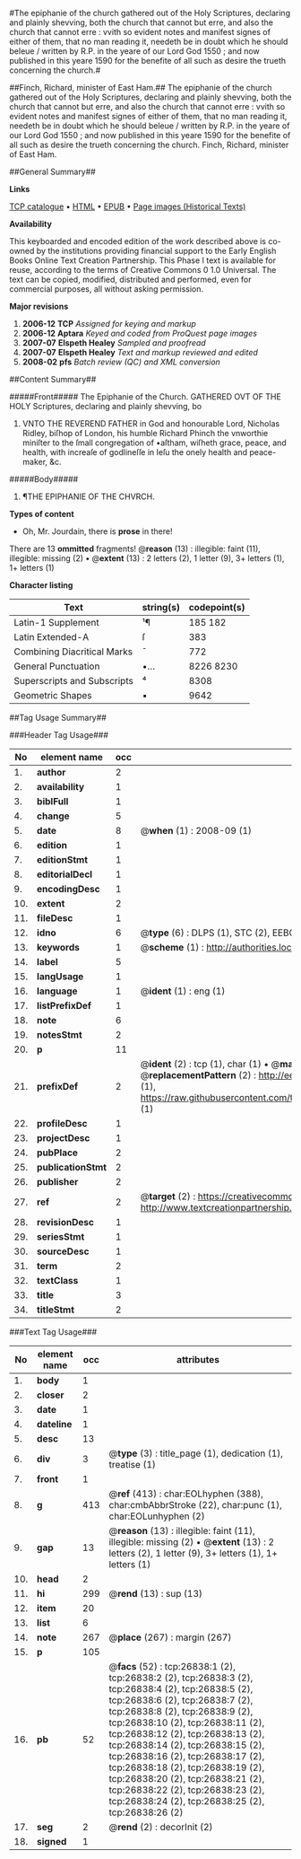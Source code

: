 #The epiphanie of the church gathered out of the Holy Scriptures, declaring and plainly shevving, both the church that cannot but erre, and also the church that cannot erre : vvith so evident notes and manifest signes of either of them, that no man reading it, needeth be in doubt which he should beleue / written by R.P. in the yeare of our Lord God 1550 ; and now published in this yeare 1590 for the benefite of all such as desire the trueth concerning the church.#

##Finch, Richard, minister of East Ham.##
The epiphanie of the church gathered out of the Holy Scriptures, declaring and plainly shevving, both the church that cannot but erre, and also the church that cannot erre : vvith so evident notes and manifest signes of either of them, that no man reading it, needeth be in doubt which he should beleue / written by R.P. in the yeare of our Lord God 1550 ; and now published in this yeare 1590 for the benefite of all such as desire the trueth concerning the church.
Finch, Richard, minister of East Ham.

##General Summary##

**Links**

[TCP catalogue](http://www.ota.ox.ac.uk/tcp/)  • 
[HTML](http://tei.it.ox.ac.uk/tcp/Texts-HTML/free/A00/A00748.html)  • 
[EPUB](http://tei.it.ox.ac.uk/tcp/Texts-EPUB/free/A00/A00748.epub) • 
[Page images (Historical Texts)](https://data.historicaltexts.jisc.ac.uk/view?pubId=eebo-23728596e&pageId=eebo-23728596e-26838-1)

**Availability**

This keyboarded and encoded edition of the
	       work described above is co-owned by the institutions
	       providing financial support to the Early English Books
	       Online Text Creation Partnership. This Phase I text is
	       available for reuse, according to the terms of Creative
	       Commons 0 1.0 Universal. The text can be copied,
	       modified, distributed and performed, even for
	       commercial purposes, all without asking permission.

**Major revisions**

1. __2006-12__ __TCP__ *Assigned for keying and markup*
1. __2006-12__ __Aptara__ *Keyed and coded from ProQuest page images*
1. __2007-07__ __Elspeth Healey__ *Sampled and proofread*
1. __2007-07__ __Elspeth Healey__ *Text and markup reviewed and edited*
1. __2008-02__ __pfs__ *Batch review (QC) and XML conversion*

##Content Summary##

#####Front#####
The Epiphanie of the Church.
GATHERED OVT OF THE HOLY
Scriptures, declaring and plainly shevving, bo
1. VNTO THE REVEREND FATHER
in God and honourable Lord, Nicholas Ridley, biſhop
of London, his humble Richard Phinch the vnworthie
miniſter to the ſmall congregation of •aſtham, wiſheth
grace, peace, and health, with increaſe of godlineſſe in Ieſu
the onely health and peace-maker, &c.

#####Body#####

1. ¶THE EPIPHANIE OF THE
CHVRCH.

**Types of content**

  * Oh, Mr. Jourdain, there is **prose** in there!

There are 13 **ommitted** fragments! 
 @__reason__ (13) : illegible: faint (11), illegible: missing (2)  •  @__extent__ (13) : 2 letters (2), 1 letter (9), 3+ letters (1), 1+ letters (1)

**Character listing**


|Text|string(s)|codepoint(s)|
|---|---|---|
|Latin-1 Supplement|¹¶|185 182|
|Latin Extended-A|ſ|383|
|Combining             Diacritical Marks|̄|772|
|General Punctuation|•…|8226 8230|
|Superscripts             and Subscripts|⁴|8308|
|Geometric Shapes|▪|9642|

##Tag Usage Summary##

###Header Tag Usage###

|No|element name|occ|attributes|
|---|---|---|---|
|1.|__author__|2||
|2.|__availability__|1||
|3.|__biblFull__|1||
|4.|__change__|5||
|5.|__date__|8| @__when__ (1) : 2008-09 (1)|
|6.|__edition__|1||
|7.|__editionStmt__|1||
|8.|__editorialDecl__|1||
|9.|__encodingDesc__|1||
|10.|__extent__|2||
|11.|__fileDesc__|1||
|12.|__idno__|6| @__type__ (6) : DLPS (1), STC (2), EEBO-CITATION (1), OCLC (1), VID (1)|
|13.|__keywords__|1| @__scheme__ (1) : http://authorities.loc.gov/ (1)|
|14.|__label__|5||
|15.|__langUsage__|1||
|16.|__language__|1| @__ident__ (1) : eng (1)|
|17.|__listPrefixDef__|1||
|18.|__note__|6||
|19.|__notesStmt__|2||
|20.|__p__|11||
|21.|__prefixDef__|2| @__ident__ (2) : tcp (1), char (1)  •  @__matchPattern__ (2) : ([0-9\-]+):([0-9IVX]+) (1), (.+) (1)  •  @__replacementPattern__ (2) : http://eebo.chadwyck.com/downloadtiff?vid=$1&page=$2 (1), https://raw.githubusercontent.com/textcreationpartnership/Texts/master/tcpchars.xml#$1 (1)|
|22.|__profileDesc__|1||
|23.|__projectDesc__|1||
|24.|__pubPlace__|2||
|25.|__publicationStmt__|2||
|26.|__publisher__|2||
|27.|__ref__|2| @__target__ (2) : https://creativecommons.org/publicdomain/zero/1.0/ (1), http://www.textcreationpartnership.org/docs/. (1)|
|28.|__revisionDesc__|1||
|29.|__seriesStmt__|1||
|30.|__sourceDesc__|1||
|31.|__term__|2||
|32.|__textClass__|1||
|33.|__title__|3||
|34.|__titleStmt__|2||


###Text Tag Usage###

|No|element name|occ|attributes|
|---|---|---|---|
|1.|__body__|1||
|2.|__closer__|2||
|3.|__date__|1||
|4.|__dateline__|1||
|5.|__desc__|13||
|6.|__div__|3| @__type__ (3) : title_page (1), dedication (1), treatise (1)|
|7.|__front__|1||
|8.|__g__|413| @__ref__ (413) : char:EOLhyphen (388), char:cmbAbbrStroke (22), char:punc (1), char:EOLunhyphen (2)|
|9.|__gap__|13| @__reason__ (13) : illegible: faint (11), illegible: missing (2)  •  @__extent__ (13) : 2 letters (2), 1 letter (9), 3+ letters (1), 1+ letters (1)|
|10.|__head__|2||
|11.|__hi__|299| @__rend__ (13) : sup (13)|
|12.|__item__|20||
|13.|__list__|6||
|14.|__note__|267| @__place__ (267) : margin (267)|
|15.|__p__|105||
|16.|__pb__|52| @__facs__ (52) : tcp:26838:1 (2), tcp:26838:2 (2), tcp:26838:3 (2), tcp:26838:4 (2), tcp:26838:5 (2), tcp:26838:6 (2), tcp:26838:7 (2), tcp:26838:8 (2), tcp:26838:9 (2), tcp:26838:10 (2), tcp:26838:11 (2), tcp:26838:12 (2), tcp:26838:13 (2), tcp:26838:14 (2), tcp:26838:15 (2), tcp:26838:16 (2), tcp:26838:17 (2), tcp:26838:18 (2), tcp:26838:19 (2), tcp:26838:20 (2), tcp:26838:21 (2), tcp:26838:22 (2), tcp:26838:23 (2), tcp:26838:24 (2), tcp:26838:25 (2), tcp:26838:26 (2)|
|17.|__seg__|2| @__rend__ (2) : decorInit (2)|
|18.|__signed__|1||

